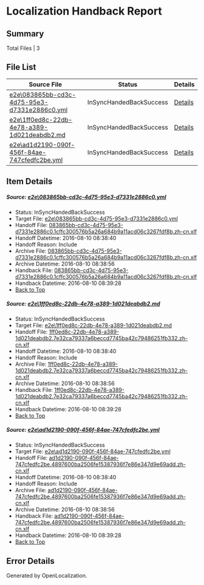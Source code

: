 # <a name='report-top'></a> Localization Handback Report

## Summary
 Total Files | 3

## File List
 Source File | Status | Details 
 ----------- | ------ | ------- 
 [e2e\083865bb-cd3c-4d75-95e3-d7331e2886c0.yml](https://github.com/OpenLocalizationTestOrg/oltest/blob/43795b12b0cec3e73330571561aee6dcd4fa6bc7/e2e/083865bb-cd3c-4d75-95e3-d7331e2886c0.yml) | InSyncHandedBackSuccess | [Details](#897325753cdaef1189ab0a4fdf1a211ded32ad0c1)
 [e2e\1ff0ed8c-22db-4e78-a389-1d021deabdb2.md](https://github.com/OpenLocalizationTestOrg/oltest/blob/43795b12b0cec3e73330571561aee6dcd4fa6bc7/e2e/1ff0ed8c-22db-4e78-a389-1d021deabdb2.md) | InSyncHandedBackSuccess | [Details](#6b18761b6012c1f8e7ba7ad21b94b379cfe3c7812)
 [e2e\ad1d2190-090f-456f-84ae-747cfedfc2be.yml](https://github.com/OpenLocalizationTestOrg/oltest/blob/43795b12b0cec3e73330571561aee6dcd4fa6bc7/e2e/ad1d2190-090f-456f-84ae-747cfedfc2be.yml) | InSyncHandedBackSuccess | [Details](#3825a5976f37bb5e69be6ab58e0c3332c87d87fa5)

## Item Details
##### <a name='897325753cdaef1189ab0a4fdf1a211ded32ad0c1'></a> Source: [e2e\083865bb-cd3c-4d75-95e3-d7331e2886c0.yml](https://github.com/OpenLocalizationTestOrg/oltest/blob/43795b12b0cec3e73330571561aee6dcd4fa6bc7/e2e/083865bb-cd3c-4d75-95e3-d7331e2886c0.yml)
* Status: InSyncHandedBackSuccess
* Target File: [e2e\083865bb-cd3c-4d75-95e3-d7331e2886c0.yml](https://github.com/OpenLocalizationTestOrg/ol-test-zhcn/blob/97d60ee6a831d9b7a419b69c8b102904619ecd2e/e2e/083865bb-cd3c-4d75-95e3-d7331e2886c0.yml)
* Handoff File: [083865bb-cd3c-4d75-95e3-d7331e2886c0.1cffc300576b5a26a684b9a11acd06c3267fdf8b.zh-cn.xlf](https://github.com/OpenLocalizationTestOrg/olhandoff-e2e/blob/0926e523b75c4f6f50f1988b0cb23248b0344194/ol-handoff/OpenLocalizationTestOrg/ol-test-zhcn/ci/ht/083865bb-cd3c-4d75-95e3-d7331e2886c0.1cffc300576b5a26a684b9a11acd06c3267fdf8b.zh-cn.xlf)
* Handoff Datetime: 2016-08-10 08:38:40
* Handoff Reason: Include
* Archive File: [083865bb-cd3c-4d75-95e3-d7331e2886c0.1cffc300576b5a26a684b9a11acd06c3267fdf8b.zh-cn.xlf](https://github.com/OpenLocalizationTestOrg/olhandoff-e2e/blob/385c2c326fe1ff1ba63736154ec61d3b0a63833b/ol-archive/OpenLocalizationTestOrg/ol-test-zhcn/ci/ht/083865bb-cd3c-4d75-95e3-d7331e2886c0.1cffc300576b5a26a684b9a11acd06c3267fdf8b.zh-cn.xlf)
* Archive Datetime: 2016-08-10 08:38:56
* Handback File: [083865bb-cd3c-4d75-95e3-d7331e2886c0.1cffc300576b5a26a684b9a11acd06c3267fdf8b.zh-cn.xlf](https://github.com/OpenLocalizationTestOrg/olhandback-e2e/blob/83c228779dbb6de87287769d48b5290b907c5f37/ol-handback/OpenLocalizationTestOrg/ol-test-zhcn/ci/ht/083865bb-cd3c-4d75-95e3-d7331e2886c0.1cffc300576b5a26a684b9a11acd06c3267fdf8b.zh-cn.xlf)
* Handback Datetime: 2016-08-10 08:39:28
* [Back to Top](#report-top)

##### <a name='6b18761b6012c1f8e7ba7ad21b94b379cfe3c7812'></a> Source: [e2e\1ff0ed8c-22db-4e78-a389-1d021deabdb2.md](https://github.com/OpenLocalizationTestOrg/oltest/blob/43795b12b0cec3e73330571561aee6dcd4fa6bc7/e2e/1ff0ed8c-22db-4e78-a389-1d021deabdb2.md)
* Status: InSyncHandedBackSuccess
* Target File: [e2e\1ff0ed8c-22db-4e78-a389-1d021deabdb2.md](https://github.com/OpenLocalizationTestOrg/ol-test-zhcn/blob/97d60ee6a831d9b7a419b69c8b102904619ecd2e/e2e/1ff0ed8c-22db-4e78-a389-1d021deabdb2.md)
* Handoff File: [1ff0ed8c-22db-4e78-a389-1d021deabdb2.7e32ca79337a6beccd7745ba42c79486251fb332.zh-cn.xlf](https://github.com/OpenLocalizationTestOrg/olhandoff-e2e/blob/0926e523b75c4f6f50f1988b0cb23248b0344194/ol-handoff/OpenLocalizationTestOrg/ol-test-zhcn/ci/ht/1ff0ed8c-22db-4e78-a389-1d021deabdb2.7e32ca79337a6beccd7745ba42c79486251fb332.zh-cn.xlf)
* Handoff Datetime: 2016-08-10 08:38:40
* Handoff Reason: Include
* Archive File: [1ff0ed8c-22db-4e78-a389-1d021deabdb2.7e32ca79337a6beccd7745ba42c79486251fb332.zh-cn.xlf](https://github.com/OpenLocalizationTestOrg/olhandoff-e2e/blob/385c2c326fe1ff1ba63736154ec61d3b0a63833b/ol-archive/OpenLocalizationTestOrg/ol-test-zhcn/ci/ht/1ff0ed8c-22db-4e78-a389-1d021deabdb2.7e32ca79337a6beccd7745ba42c79486251fb332.zh-cn.xlf)
* Archive Datetime: 2016-08-10 08:38:56
* Handback File: [1ff0ed8c-22db-4e78-a389-1d021deabdb2.7e32ca79337a6beccd7745ba42c79486251fb332.zh-cn.xlf](https://github.com/OpenLocalizationTestOrg/olhandback-e2e/blob/83c228779dbb6de87287769d48b5290b907c5f37/ol-handback/OpenLocalizationTestOrg/ol-test-zhcn/ci/ht/1ff0ed8c-22db-4e78-a389-1d021deabdb2.7e32ca79337a6beccd7745ba42c79486251fb332.zh-cn.xlf)
* Handback Datetime: 2016-08-10 08:39:28
* [Back to Top](#report-top)

##### <a name='3825a5976f37bb5e69be6ab58e0c3332c87d87fa5'></a> Source: [e2e\ad1d2190-090f-456f-84ae-747cfedfc2be.yml](https://github.com/OpenLocalizationTestOrg/oltest/blob/43795b12b0cec3e73330571561aee6dcd4fa6bc7/e2e/ad1d2190-090f-456f-84ae-747cfedfc2be.yml)
* Status: InSyncHandedBackSuccess
* Target File: [e2e\ad1d2190-090f-456f-84ae-747cfedfc2be.yml](https://github.com/OpenLocalizationTestOrg/ol-test-zhcn/blob/97d60ee6a831d9b7a419b69c8b102904619ecd2e/e2e/ad1d2190-090f-456f-84ae-747cfedfc2be.yml)
* Handoff File: [ad1d2190-090f-456f-84ae-747cfedfc2be.4897600ba2506fe15387936f7e86e347d9e69add.zh-cn.xlf](https://github.com/OpenLocalizationTestOrg/olhandoff-e2e/blob/0926e523b75c4f6f50f1988b0cb23248b0344194/ol-handoff/OpenLocalizationTestOrg/ol-test-zhcn/ci/ht/ad1d2190-090f-456f-84ae-747cfedfc2be.4897600ba2506fe15387936f7e86e347d9e69add.zh-cn.xlf)
* Handoff Datetime: 2016-08-10 08:38:40
* Handoff Reason: Include
* Archive File: [ad1d2190-090f-456f-84ae-747cfedfc2be.4897600ba2506fe15387936f7e86e347d9e69add.zh-cn.xlf](https://github.com/OpenLocalizationTestOrg/olhandoff-e2e/blob/385c2c326fe1ff1ba63736154ec61d3b0a63833b/ol-archive/OpenLocalizationTestOrg/ol-test-zhcn/ci/ht/ad1d2190-090f-456f-84ae-747cfedfc2be.4897600ba2506fe15387936f7e86e347d9e69add.zh-cn.xlf)
* Archive Datetime: 2016-08-10 08:38:56
* Handback File: [ad1d2190-090f-456f-84ae-747cfedfc2be.4897600ba2506fe15387936f7e86e347d9e69add.zh-cn.xlf](https://github.com/OpenLocalizationTestOrg/olhandback-e2e/blob/83c228779dbb6de87287769d48b5290b907c5f37/ol-handback/OpenLocalizationTestOrg/ol-test-zhcn/ci/ht/ad1d2190-090f-456f-84ae-747cfedfc2be.4897600ba2506fe15387936f7e86e347d9e69add.zh-cn.xlf)
* Handback Datetime: 2016-08-10 08:39:28
* [Back to Top](#report-top)


## Error Details

Generated by OpenLocalization.
